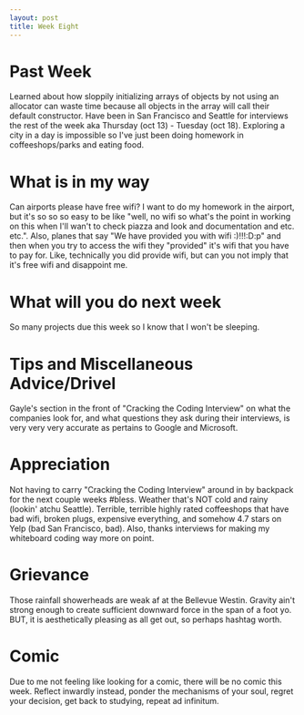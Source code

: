 ```yaml
---
layout: post
title: Week Eight
---
```


# Past Week
Learned about how sloppily initializing arrays of objects by not using an allocator can waste time because all objects in the array will call their default constructor.
Have been in San Francisco and Seattle for interviews the rest of the week aka Thursday (oct 13) - Tuesday (oct 18).
Exploring a city in a day is impossible so I've just been doing homework in coffeeshops/parks and eating food.

# What is in my way
Can airports please have free wifi? I want to do my homework in the airport, but it's so so so easy to be like "well, no wifi so what's the point in working on this when I'll wan't to check piazza and look and documentation and etc. etc.". Also, planes that say "We have provided you with wifi :)!!!:D:p" and then when you try to access the wifi they "provided" it's wifi that you have to pay for. Like, technically you did provide wifi, but can you not imply that it's free wifi and disappoint me.

# What will you do next week
So many projects due this week so I know that I won't be sleeping.

# Tips and Miscellaneous Advice/Drivel
Gayle's section in the front of "Cracking the Coding Interview" on what the companies look for, and what questions they ask during their interviews, is very very very accurate as pertains to Google and Microsoft.

# Appreciation
Not having to carry "Cracking the Coding Interview" around in by backpack for the next couple weeks #bless.
Weather that's NOT cold and rainy (lookin' atchu Seattle).
Terrible, terrible highly rated coffeeshops that have bad wifi, broken plugs, expensive everything, and somehow 4.7 stars on Yelp (bad San Francisco, bad).
Also, thanks interviews for making my whiteboard coding way more on point.

# Grievance
Those rainfall showerheads are weak af at the Bellevue Westin. Gravity ain't strong enough to create sufficient downward force in the span of a foot yo. BUT, it is aesthetically pleasing as all get out, so perhaps hashtag worth.

# Comic
Due to me not feeling like looking for a comic, there will be no comic this week. Reflect inwardly instead, ponder the mechanisms of your soul, regret your decision, get back to studying, repeat ad infinitum.
